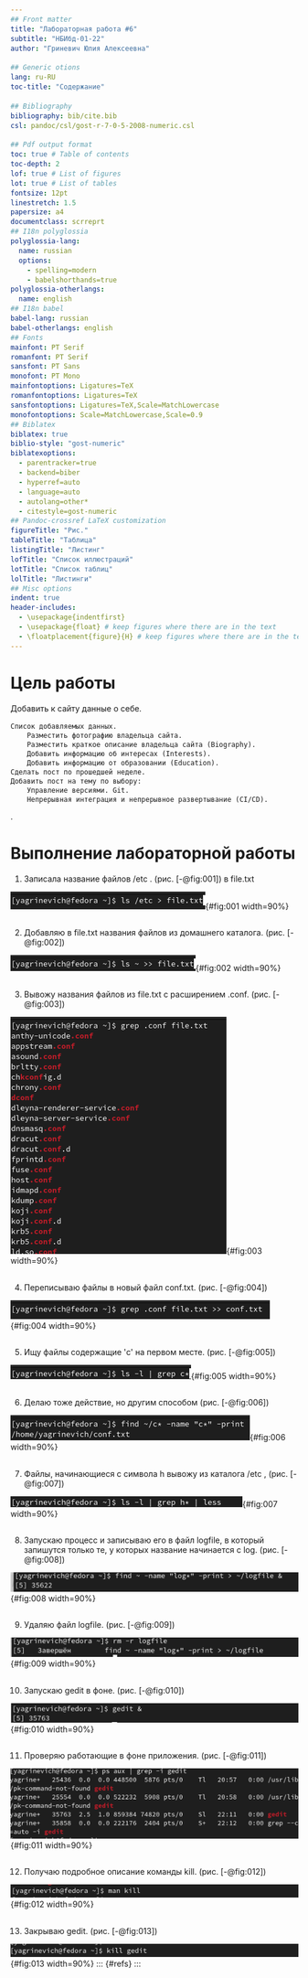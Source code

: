 ```yaml
---
## Front matter
title: "Лабораторная работа #6"
subtitle: "НБИбд-01-22"
author: "Гриневич Юлия Алексеевна"

## Generic otions
lang: ru-RU
toc-title: "Содержание"

## Bibliography
bibliography: bib/cite.bib
csl: pandoc/csl/gost-r-7-0-5-2008-numeric.csl

## Pdf output format
toc: true # Table of contents
toc-depth: 2
lof: true # List of figures
lot: true # List of tables
fontsize: 12pt
linestretch: 1.5
papersize: a4
documentclass: scrreprt
## I18n polyglossia
polyglossia-lang:
  name: russian
  options:
	- spelling=modern
	- babelshorthands=true
polyglossia-otherlangs:
  name: english
## I18n babel
babel-lang: russian
babel-otherlangs: english
## Fonts
mainfont: PT Serif
romanfont: PT Serif
sansfont: PT Sans
monofont: PT Mono
mainfontoptions: Ligatures=TeX
romanfontoptions: Ligatures=TeX
sansfontoptions: Ligatures=TeX,Scale=MatchLowercase
monofontoptions: Scale=MatchLowercase,Scale=0.9
## Biblatex
biblatex: true
biblio-style: "gost-numeric"
biblatexoptions:
  - parentracker=true
  - backend=biber
  - hyperref=auto
  - language=auto
  - autolang=other*
  - citestyle=gost-numeric
## Pandoc-crossref LaTeX customization
figureTitle: "Рис."
tableTitle: "Таблица"
listingTitle: "Листинг"
lofTitle: "Список иллюстраций"
lotTitle: "Список таблиц"
lolTitle: "Листинги"
## Misc options
indent: true
header-includes:
  - \usepackage{indentfirst}
  - \usepackage{float} # keep figures where there are in the text
  - \floatplacement{figure}{H} # keep figures where there are in the text
---
```


# Цель работы

Добавить к сайту данные о себе.

    Список добавляемых данных.
        Разместить фотографию владельца сайта.
        Разместить краткое описание владельца сайта (Biography).
        Добавить информацию об интересах (Interests).
        Добавить информацию от образовании (Education).
    Сделать пост по прошедшей неделе.
    Добавить пост на тему по выбору:
        Управление версиями. Git.
        Непрерывная интеграция и непрерывное развертывание (CI/CD).
.

# Выполнение лабораторной работы

1. Записала название файлов /etc  . (рис. [-@fig:001]) в file.txt 

![ Использую команду ls ](image/1.png){#fig:001 width=90%}

##

2. Добавляю в file.txt названия файлов из домашнего каталога. (рис. [-@fig:002])

![ Использую команду ls ](image/2.png){#fig:002 width=90%}

##

3. Вывожу названия файлов из file.txt с расширением .conf. (рис. [-@fig:003])

![ Использую команду grep ](image/3.png){#fig:003 width=90%}

##

4. Переписываю файлы в новый файл conf.txt. (рис. [-@fig:004]) 

![ Использую команду grep ](image/4.png){#fig:004 width=90%}

##

5. Ищу файлы содержащие 'c' на первом месте. (рис. [-@fig:005])

![ Использую команду grep ](image/5.png){#fig:005 width=90%}

##

6. Делаю тоже действие, но другим способом  (рис. [-@fig:006])

![ Использую команду find](image/6.png){#fig:006 width=90%}

##

7. Файлы, начинающиеся с символа h вывожу из каталога /etc , (рис. [-@fig:007])

![ Использую команду ls - l ](image/7.png){#fig:007 width=90%}

##

8.  Запускаю  процесс и записываю его в файл logfile, в который запишутся только те, у которых название начинается с log. (рис. [-@fig:008])

![ Использую find ](image/8.png){#fig:008 width=90%}

##

9. Удаляю файл logfile. (рис. [-@fig:009])

![ Использую команду rm -r ](image/9.png){#fig:009 width=90%}

##

10. Запускаю gedit в фоне. (рис. [-@fig:010])

![ Использую команду gedit ](image/10.png){#fig:010 width=90%}

##

11. Проверяю работающие в фоне приложения. (рис. [-@fig:011])

![ Использую команду ps aux ](image/11.png){#fig:011 width=90%}

##

12. Получаю подробное описание команды kill. (рис. [-@fig:012])

![ Использую команду man ](image/12.png){#fig:012 width=90%}

##

13. Закрываю gedit. (рис. [-@fig:013])

![ Использую команду kill ](image/13.png){#fig:013 width=90%}
::: {#refs}
:::
